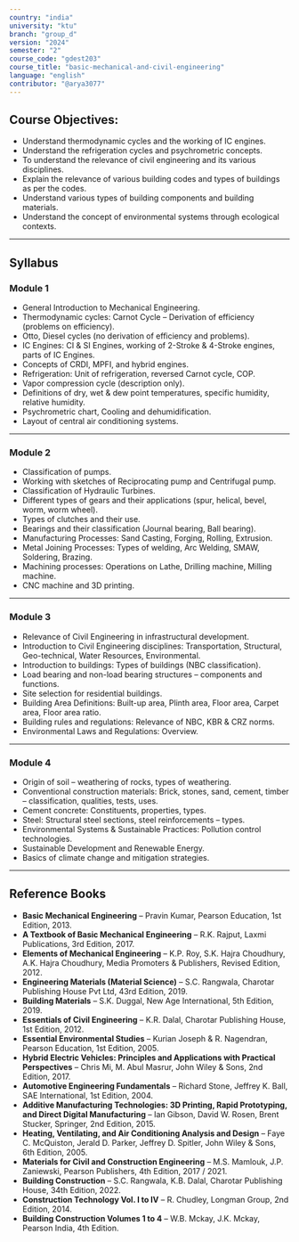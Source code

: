 ```yaml
---
country: "india"
university: "ktu"
branch: "group_d"
version: "2024"
semester: "2"
course_code: "gdest203"
course_title: "basic-mechanical-and-civil-engineering"
language: "english"
contributor: "@arya3077"
---
```


## Course Objectives:
- Understand thermodynamic cycles and the working of IC engines.  
- Understand the refrigeration cycles and psychrometric concepts.  
- To understand the relevance of civil engineering and its various disciplines.  
- Explain the relevance of various building codes and types of buildings as per the codes.  
- Understand various types of building components and building materials.  
- Understand the concept of environmental systems through ecological contexts.  

---

## Syllabus

### Module 1
- General Introduction to Mechanical Engineering.  
- Thermodynamic cycles: Carnot Cycle – Derivation of efficiency (problems on efficiency).  
- Otto, Diesel cycles (no derivation of efficiency and problems).  
- IC Engines: CI & SI Engines, working of 2-Stroke & 4-Stroke engines, parts of IC Engines.  
- Concepts of CRDI, MPFI, and hybrid engines.  
- Refrigeration: Unit of refrigeration, reversed Carnot cycle, COP.  
- Vapor compression cycle (description only).  
- Definitions of dry, wet & dew point temperatures, specific humidity, relative humidity.  
- Psychrometric chart, Cooling and dehumidification.  
- Layout of central air conditioning systems.  

---

### Module 2
- Classification of pumps.  
- Working with sketches of Reciprocating pump and Centrifugal pump.  
- Classification of Hydraulic Turbines.  
- Different types of gears and their applications (spur, helical, bevel, worm, worm wheel).  
- Types of clutches and their use.  
- Bearings and their classification (Journal bearing, Ball bearing).  
- Manufacturing Processes: Sand Casting, Forging, Rolling, Extrusion.  
- Metal Joining Processes: Types of welding, Arc Welding, SMAW, Soldering, Brazing.  
- Machining processes: Operations on Lathe, Drilling machine, Milling machine.  
- CNC machine and 3D printing.  

---

### Module 3
- Relevance of Civil Engineering in infrastructural development.  
- Introduction to Civil Engineering disciplines: Transportation, Structural, Geo-technical, Water Resources, Environmental.  
- Introduction to buildings: Types of buildings (NBC classification).  
- Load bearing and non-load bearing structures – components and functions.  
- Site selection for residential buildings.  
- Building Area Definitions: Built-up area, Plinth area, Floor area, Carpet area, Floor area ratio.  
- Building rules and regulations: Relevance of NBC, KBR & CRZ norms.  
- Environmental Laws and Regulations: Overview.  

---

### Module 4
- Origin of soil – weathering of rocks, types of weathering.  
- Conventional construction materials: Brick, stones, sand, cement, timber – classification, qualities, tests, uses.  
- Cement concrete: Constituents, properties, types.  
- Steel: Structural steel sections, steel reinforcements – types.  
- Environmental Systems & Sustainable Practices: Pollution control technologies.  
- Sustainable Development and Renewable Energy.  
- Basics of climate change and mitigation strategies.  

---

## Reference Books
- **Basic Mechanical Engineering** – Pravin Kumar, Pearson Education, 1st Edition, 2013.  
- **A Textbook of Basic Mechanical Engineering** – R.K. Rajput, Laxmi Publications, 3rd Edition, 2017.  
- **Elements of Mechanical Engineering** – K.P. Roy, S.K. Hajra Choudhury, A.K. Hajra Choudhury, Media Promoters & Publishers, Revised Edition, 2012.  
- **Engineering Materials (Material Science)** – S.C. Rangwala, Charotar Publishing House Pvt Ltd, 43rd Edition, 2019.  
- **Building Materials** – S.K. Duggal, New Age International, 5th Edition, 2019.  
- **Essentials of Civil Engineering** – K.R. Dalal, Charotar Publishing House, 1st Edition, 2012.  
- **Essential Environmental Studies** – Kurian Joseph & R. Nagendran, Pearson Education, 1st Edition, 2005.  
- **Hybrid Electric Vehicles: Principles and Applications with Practical Perspectives** – Chris Mi, M. Abul Masrur, John Wiley & Sons, 2nd Edition, 2017.  
- **Automotive Engineering Fundamentals** – Richard Stone, Jeffrey K. Ball, SAE International, 1st Edition, 2004.  
- **Additive Manufacturing Technologies: 3D Printing, Rapid Prototyping, and Direct Digital Manufacturing** – Ian Gibson, David W. Rosen, Brent Stucker, Springer, 2nd Edition, 2015.  
- **Heating, Ventilating, and Air Conditioning Analysis and Design** – Faye C. McQuiston, Jerald D. Parker, Jeffrey D. Spitler, John Wiley & Sons, 6th Edition, 2005.  
- **Materials for Civil and Construction Engineering** – M.S. Mamlouk, J.P. Zaniewski, Pearson Publishers, 4th Edition, 2017 / 2021.  
- **Building Construction** – S.C. Rangwala, K.B. Dalal, Charotar Publishing House, 34th Edition, 2022.  
- **Construction Technology Vol. I to IV** – R. Chudley, Longman Group, 2nd Edition, 2014.  
- **Building Construction Volumes 1 to 4** – W.B. Mckay, J.K. Mckay, Pearson India, 4th Edition.  
